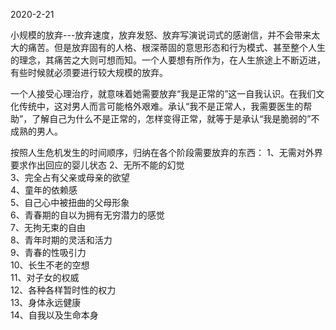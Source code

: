 2020-2-21

小规模的放弃---放弃速度，放弃发怒、放弃写演说词式的感谢信，并不会带来太大的痛苦。但是放弃固有的人格、根深蒂固的意思形态和行为模式、甚至整个人生的理念，其痛苦之大则可想而知。一个人要想有所作为，在人生旅途上不断迈进，有些时候就必须要进行较大规模的放弃。  

一个人接受心理治疗，就意味着她需要放弃“我是正常的”这一自我认识。在我们文化传统中，这对男人而言可能格外艰难。承认“我不是正常人，我需要医生的帮助”，了解自己为什么不是正常的，怎样变得正常，就等于是承认“我是脆弱的”不成熟的男人。  

按照人生危机发生的时间顺序，归纳在各个阶段需要放弃的东西：
1、无需对外界要求作出回应的婴儿状态
2、无所不能的幻觉  
3、完全占有父亲或母亲的欲望  
4、童年的依赖感  
5、自己心中被扭曲的父母形象  
6、青春期的自以为拥有无穷潜力的感觉  
7、无拘无束的自由  
8、青年时期的灵活和活力  
9、青春的性吸引力  
10、长生不老的空想  
11、对子女的权威  
12、各种各样暂时性的权力  
13、身体永远健康  
14、自我以及生命本身  
